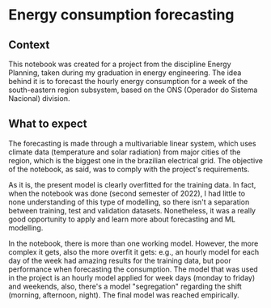 # Energy consumption forecasting

## Context
This notebook was created for a project from the discipline Energy Planning, taken during my graduation in energy engineering. The idea behind it is to forecast the hourly energy consumption for a week of the south-eastern region subsystem, based on the ONS (Operador do Sistema Nacional) division. 

## What to expect
The forecasting is made through a multivariable linear system, which uses climate data (temperature and solar radiation) from major cities of the region, which is the biggest one in the brazilian electrical grid. The objective of the notebook, as said, was to comply with the project's requirements. 

As it is, the present model is clearly overfitted for the training data. In fact, when the notebook was done (second semester of 2022), I had little to none understanding of this type of modelling, so there isn't a separation between training, test and validation datasets. Nonetheless, it was a really good opportunity to apply and learn more about forecasting and ML modelling.

In the notebook, there is more than one working model. However, the more complex it gets, also the more overfit it gets: e.g., an hourly model for each day of the week had amazing results for the training data, but poor performance when forecasting the consumption. The model that was used in the project is an hourly model applied for week days (monday to friday) and weekends, also, there's a model "segregation" regarding the shift (morning, afternoon, night). The final model was reached empirically.
